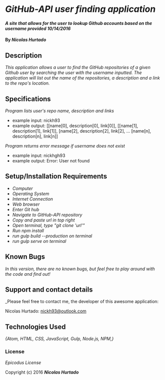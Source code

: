 # _GitHub-API user finding application_

#### _A site that allows for the user to lookup Github accounts based on the username provided 10/14/2016_

#### By _**Nicolas Hurtado**_

## Description

_This application allows a user to find the GitHub repositories of a given Github user by searching the user with the username inputted. The application will list out the name of the repositories, a description and a link to the repo's location._

## Specifications

_Program lists user's repo name, description and links_
  * example input: nickh93
  * example output: [[name[0], description[0], link[0]], [[name[1], description[1], link[1]], [name[2], description[2], link[2], ... [name[n], description[n], link[n]]

_Program returns error message if username does not exist_
  * example input: nickhgh93
  * example output: Error: User not found


## Setup/Installation Requirements

* _Computer_
* _Operating System_
* _Internet Connection_
* _Web browser_
* _Enter Git hub_
* _Navigate to GitHub-API repository_
* _Copy and paste url in top right_
* _Open terminal, type "git clone 'url'"_
* _Run npm install_
* _run gulp build --production on terminal_
* _run gulp serve on terminal_

## Known Bugs

_In this version, there are no known bugs, but feel free to play around with the code and find out!_

## Support and contact details

_Please feel free to contact me, the developer of this awesome application:

Nicolas Hurtado: nickh93@outlook.com

## Technologies Used

_{Atom, HTML, CSS, JavaScript, Gulp, Node.js, NPM,}_

### License

*Epicodus License*

Copyright (c) 2016 **_Nicolas Hurtado_**
